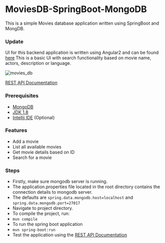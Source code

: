 # MoviesDB-SpringBoot-MongoDB
This is a simple Movies database application written using SpringBoot and MongDB. 

### Update 
UI for this backend application is written using Angular2 and can be found [here](https://github.com/phanikiranthaticharla/moviesdb-ui-angular2/)
This is a basic UI with search functionality based on movie name, actors, description or language. 

![movies_db](https://user-images.githubusercontent.com/8190677/128804176-9e62e5f9-c947-4f86-8dba-25f867b3352a.png)


[REST API Documentation ](https://documenter.getpostman.com/view/4456235/TzskEiFE)

### Prerequisites
* [MongoDB](https://docs.mongodb.com/manual/installation/)
* [JDK 1.8](https://www.oracle.com/java/technologies/javase/javase-jdk8-downloads.html)
* [Intellij IDE](https://www.jetbrains.com/idea/) (Optional)

### Features 
* Add a movie
* List all available movies 
* Get movie details based on ID 
* Search for a movie 

### Steps

* Firstly, make sure mongodb server is running.
* The application.properties file located in the root directory contains the connection details to mongodb server. 
* The defaults are `spring.data.mongodb.host=localhost` and `spring.data.mongodb.port=27017`
* Navigate to project directory. 
* To compile the project, run: 
* `mvn compile`
* To run the spring boot application 
* `mvn spring-boot:run`
* Test the application using the [REST API Documentation ](https://documenter.getpostman.com/view/4456235/TzskEiFE) 

